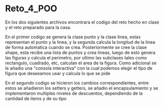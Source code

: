 # Reto_4_POO

En los dos siguientes archivos encontrara el codigo del reto hecho en clase y el reto preparado para la casa.

En el primer codigo se genera la clase punto y la clase linea, estas representan el punto y la linea, y la segunda calcula la longitud de la linea de forma automatica cuando se crea. Posteriormente se cree la clase shape, esta recibe una lista de puntos y crea lineas, luego de esto genera las figuras y calcula el perimetro, por ultimo las subclases tales como rectangulo, cuadrado, etc, calculan el area de la figura.
Como adicional se le añadio una "consola interactiva" con la cual podemos elegir el tipo de figura que deseeamos usar y calcula lo que se pide

En el segundo codigo se hicieron los cambios correspondientes, entre estos se añadieron los setters y getters, se añadio el encapsulamiento y se implementaron multiples niveles de descuentos, dependiendo de la cantidad de items y de su tipo
